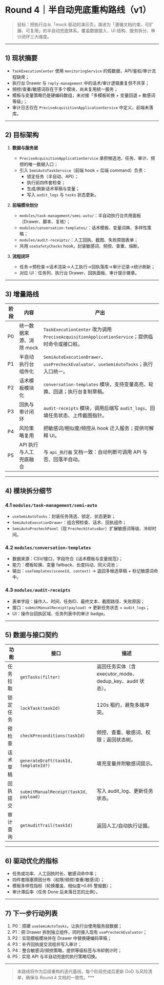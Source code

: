 # Round 4｜半自动兜底重构路线（v1）

> 目标：把执行台从「mock 驱动的演示页」演进为「遵循文档约束、可扩展、可复用」的半自动兜底体系。覆盖数据接入、UI 结构、服务拆分、审计闭环三大维度。

---

## 1) 现状摘要
- `TaskExecutionCenter` 使用 `monitoringService` 的假数据，API/鉴权/审计流程缺席；
- 执行台 Drawer 与 `reply-management` 中的话术/审计逻辑重复但不共享；
- 频控/查重/敏感词存在于多个模块，尚未复用统一服务；
- 模板与变量策略仍是硬编码数组，未对接「多模板轮换 + 变量回退 + 敏感词等级」；
- 审计日志仅在 `PreciseAcquisitionApplicationService` 中定义，前端未落库。

---

## 2) 目标架构
1. **数据与服务层**
   - `PreciseAcquisitionApplicationService` 承担候选池、任务、审计、频控的唯一数据入口；
   - 引入 `SemiAutoTaskService`（前端 hook + 后端 command）负责：
     - 锁定任务（半自动、API）；
     - 执行前四件套检查；
     - 生成/刷新话术草稿与变量；
     - 写入 `audit_logs` 与 `tasks` 状态更新。

2. **前端模块划分**
   - `modules/task-management/semi-auto/`：半自动执行台共用面板（Drawer、脚本、复核）；
   - `modules/conversation-templates/`：话术模板、变量词典、多样性策略；
   - `modules/audit-receipts/`：人工回执、截图、失败原因表单；
   - 共用 `useSafetyChecks` hook，封装敏感词、频控、查重、熔断。

3. **流程闭环**
   - 任务→预检查→话术渲染→人工执行→回执落库→审计记录→统计刷新；
   - 对应 UI：任务列、执行台 Drawer、回执面板、审计提示徽章。

---

## 3) 增量路线
| 阶段 | 内容 | 产出 |
| --- | --- | --- |
| P0 | 统一数据来源、消除 mock | `TaskExecutionCenter` 改为调用 `PreciseAcquisitionApplicationService`；提供临时命令或接口桩。 |
| P1 | 半自动执行台组件化 | `SemiAutoExecutionDrawer`、`usePrecheckEvaluator`、`useSemiAutoTasks`；执行入口统一。 |
| P2 | 话术模板模块化 | `conversation-templates` 模块，支持变量高亮、轮换、回退；执行台复制草稿。 |
| P3 | 回执与审计闭环 | `audit-receipts` 模块，调用后端写 `audit_logs`、回填任务状态、上传截图指针。 |
| P4 | 风险策略复用 | 把敏感词/相似度/频控从 hook 迁入服务；提供可解释 UI。 |
| P5 | API 执行与人工兜底融合 | 与 `api_执行器` 文档一致：自动判断可调用 API 与否、回落半自动。 |

---

## 4) 模块拆分细节
### 4.1 `modules/task-management/semi-auto`
- `useSemiAutoTasks`：封装任务筛选、锁定、状态更新；
- `SemiAutoExecutionDrawer`：组合预检查、话术、回执组件；
- `SemiAutoPrecheckPanel`（现 `PrecheckStatusBar`）扩展敏感词等级、冷却时间。

### 4.2 `modules/conversation-templates`
- 数据来源：CSV/接口，字段符合《话术模板与变量规范》；
- 能力：模板轮换、变量 fallback、长度抖动、同义词池；
- 输出：`useTemplates(sceneId, context)` → 返回多候选草稿 + 标记敏感词命中。

### 4.3 `modules/audit-receipts`
- 表单字段：操作人、时间、任务ID、最终文本、截图路径、失败原因；
- 接口：`submitManualReceipt(payload)` → 更新任务状态 + `audit_logs`；
- UI：操作台回执区域、任务列表中的审计 badge。

---

## 5) 数据与接口契约
| 功能 | 接口 | 描述 |
| --- | --- | --- |
| 任务拉取 | `getTasks(filter)` | 返回任务实体（含 executor_mode、dedup_key、audit 状态）。 |
| 锁定任务 | `lockTask(taskId)` | 120s 租约，避免多端冲突。 |
| 预检查 | `checkPreconditions(taskId)` | 频控、查重、敏感词、权限；返回状态树。 |
| 话术草稿 | `generateDraft(taskId, templateId?)` | 填充变量并附敏感词提示。 |
| 回执提交 | `submitManualReceipt(taskId, payload)` | 写入 audit_log、更新任务状态。 |
| 审计查询 | `getAuditTrail(taskId)` | 返回人工/自动执行证据。 |

---

## 6) 驱动优化的指标
- 任务成功率、人工回执时长、敏感词命中率；
- 四件套阻塞原因分布（权限/频控/查重/敏感词）；
- 模板多样性指标（轮换覆盖、相似度>0.85 警报数）；
- 审计滞后率（任务 Done 后未落日志的比例）。

---

## 7) 下一步行动列表
1. P0：搭建 `useSemiAutoTasks`，让执行台使用服务层数据；
2. P1：把 Drawer 拆到独立组件，同时接入现有 `usePrecheckEvaluator`；
3. P2：实现模板模块并在 Drawer 中替换硬编码草稿；
4. P3：补齐回执提交流程并写入审计；
5. P4：整合敏感词/频控策略，提供等级标签与冷却倒计时；
6. P5：实现 API 与半自动兜底的执行策略切换。

---

> 本路线将作为后续重构的迭代基线，每个阶段完成后更新 DoD 与风险清单，确保与 Round 4 文档的一致性。***
